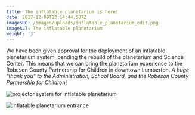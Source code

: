 ```yaml
---
title: The inflatable planetarium is here!
date: 2017-12-09T23:14:44.507Z
imageSRC: /images/uploads/inflatable_planetarium_edit.png
imageALT: The inflatable planetarium
weight: '3'
---
```

We have been given approval for the deployment of an inflatable planetarium system, pending the rebuild of the planetarium and Science Center. This means that we can bring the planetarium experience to the Robeson County Partnership for Children in downtown Lumberton.  _A huge "thank you" to the Administration, School Board, and the Robeson County Partnership for Children_!

![projector system for inflatable planetarium](/images/uploads/projector_system_newtonian.jpg)

![inflatable planetarium entrance](/images/uploads/img_20170605_124806871.jpg)
